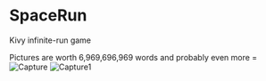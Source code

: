 # SpaceRun
Kivy infinite-run game

Pictures are worth 6,969,696,969 words and probably even more =
![Capture](https://user-images.githubusercontent.com/17983341/163698357-7bc98db7-7134-4ecf-9100-1ba2501ba831.PNG)
![Capture1](https://user-images.githubusercontent.com/17983341/163698358-228924c0-1c2f-46b6-91e5-c967d8cdf1fc.PNG)
